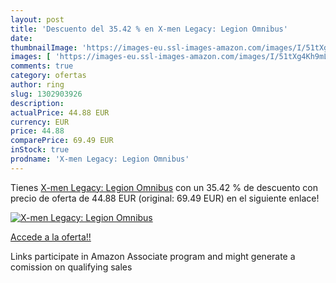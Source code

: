```yaml
---
layout: post
title: 'Descuento del 35.42 % en X-men Legacy: Legion Omnibus'
date: 
thumbnailImage: 'https://images-eu.ssl-images-amazon.com/images/I/51tXg4Kh9mL._SL200_.jpg'
images: [ 'https://images-eu.ssl-images-amazon.com/images/I/51tXg4Kh9mL._SL200_.jpg' ]
comments: true
category: ofertas
author: ring
slug: 1302903926
description:
actualPrice: 44.88 EUR
currency: EUR
price: 44.88
comparePrice: 69.49 EUR
inStock: true
prodname: 'X-men Legacy: Legion Omnibus'
---
```


Tienes [X-men Legacy: Legion Omnibus](https://www.amazon.es/dp/1302903926/?tag=tolees-21) con un 35.42 % de descuento con precio de oferta de 44.88 EUR (original: 69.49 EUR) en el siguiente enlace!

[![X-men Legacy: Legion Omnibus](https://images-eu.ssl-images-amazon.com/images/I/51tXg4Kh9mL._SL200_.jpg)](https://www.amazon.es/dp/1302903926/?tag=tolees-21)

[Accede a la oferta!!](https://www.amazon.es/dp/1302903926/?tag=tolees-21)

Links participate in Amazon Associate program and might generate a comission on qualifying sales


